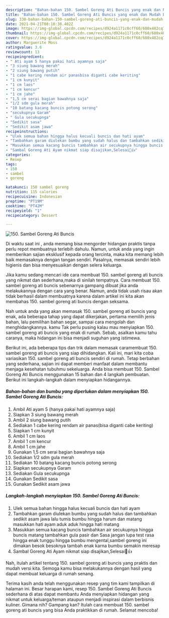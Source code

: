 ```yaml
---
description: "Bahan-bahan 150. Sambel Goreng Ati Buncis yang enak dan Mudah Dibuat"
title: "Bahan-bahan 150. Sambel Goreng Ati Buncis yang enak dan Mudah Dibuat"
slug: 330-bahan-bahan-150-sambel-goreng-ati-buncis-yang-enak-dan-mudah-dibuat
date: 2021-04-21T08:18:38.402Z
image: https://img-global.cpcdn.com/recipes/d924a1171c0cff60/680x482cq70/150-sambel-goreng-ati-buncis-foto-resep-utama.jpg
thumbnail: https://img-global.cpcdn.com/recipes/d924a1171c0cff60/680x482cq70/150-sambel-goreng-ati-buncis-foto-resep-utama.jpg
cover: https://img-global.cpcdn.com/recipes/d924a1171c0cff60/680x482cq70/150-sambel-goreng-ati-buncis-foto-resep-utama.jpg
author: Marguerite Moss
ratingvalue: 3.6
reviewcount: 13
recipeingredient:
- " Ati ayam 5 hanya pakai hati ayamnya saja"
- "3 siung bawang merah"
- "2 siung bawang putih"
- "1 cabe kering rendam air panasbisa diganti cabe keriting"
- "1 cm kunyit"
- "1 cm laos"
- "1 cm kencur"
- "1 cm jahe"
- "1,5 cm serai bagian bawahnya saja"
- "1/2 sdm gula merah"
- "10 batang kacang buncis potong serong"
- "secukupnya Garam"
- " Gula secukupnga"
- "Sedikit sasa"
- "Sedikit asam jawa"
recipeinstructions:
- "Ulek semua bahan hingga halus kecuali buncis dan hati ayam"
- "Tambahkan garam diulekan bumbu yang sudah halus dan tambahkan sedikit asam jawa lalu tumis bumbu hingga harum dan matang masukkan hati ayam aduk aduk hingga hati matang"
- "Masukkan semua kacang buncis tambahkan air secukupnya hingga buncis matang tambahkan gula pasir dan Sasa jangan lupa test rasa hingga enak tunggu hingga bumbu mengental,sambel goreng ini dimakan besok besoknya tambah enak karna bumbu semakin meresap"
- "Sambal Goreng Ati Ayam nikmat siap disajikan,Selesai🤤👍"
categories:
- Resep
tags:
- 150
- sambel
- goreng

katakunci: 150 sambel goreng 
nutrition: 115 calories
recipecuisine: Indonesian
preptime: "PT19M"
cooktime: "PT42M"
recipeyield: "1"
recipecategory: Dessert

---
```



![150. Sambel Goreng Ati Buncis](https://img-global.cpcdn.com/recipes/d924a1171c0cff60/680x482cq70/150-sambel-goreng-ati-buncis-foto-resep-utama.jpg)

Di waktu  saat ini , anda memang bisa mengorder hidangan praktis tanpa perlu repot membuatnya terlebih dahulu. Namun, untuk anda yang ingin memberikan sajian eksklusif kepada orang tercinta, maka kita memang lebih baik memasaknya dengan tangan sendiri. Pasalnya, memasak sendiri lebih higienis dan bisa menyesuaikan dengan selera keluarga.

Jika kamu sedang mencari ide cara membuat 150. sambel goreng ati buncis yang nikmat dan sederhana,maka di sinilah tempatnya. Cara membuat 150. sambel goreng ati buncis  sebenarnya gampang dibuat jika anda melakukannya dengan cara yang benar. Namun, anda tidak usah risau akan tidak berhasil dalam membuatnya 
karena dalam artikel ini kita akan membahas 150. sambel goreng ati buncis dengan seksama.  



Nah untuk anda yang akan memasak 150. sambel goreng ati buncis yang enak, ada beberapa tahap yang dapat dikerjakan, pertama memilih jenis bahan, lalu pemilihan bahan segar, sampai cara mengolah dan menghidangkannya. kamu Tak perlu pusing kalau mau menyiapkan 150. sambel goreng ati buncis yang enak di rumah. Sebab, asalkan kamu  tahu caranya, maka hidangan ini bisa menjadi suguhan yang istimewa.

Berikut ini, ada beberapa tips dan trik dalam memasak caramembuat 150. sambel goreng ati buncis yang siap dihidangkan. Kali ini, mari kita coba variasikan 150. sambel goreng ati buncis sendiri di rumah. Tetap berbahan yang sederhana, sajian ini dapat memberi manfaat dalam membantu menjaga kesehatan tubuhmu sekeluarga. Anda bisa membuat 150. Sambel Goreng Ati Buncis menggunakan 15 bahan dan 4 langkah pembuatan. Berikut ini langkah-langkah dalam menyiapkan hidangannya.

<!--inarticleads1-->

##### Bahan-bahan dan bumbu yang diperlukan dalam menyiapkan 150. Sambel Goreng Ati Buncis:

1. Ambil  Ati ayam 5 (hanya pakai hati ayamnya saja)
1. Siapkan 3 siung bawang merah
1. Ambil 2 siung bawang putih
1. Sediakan 1 cabe kering rendam air panas(bisa diganti cabe keriting)
1. Siapkan 1 cm kunyit
1. Ambil 1 cm laos
1. Ambil 1 cm kencur
1. Ambil 1 cm jahe
1. Gunakan 1,5 cm serai bagian bawahnya saja
1. Sediakan 1/2 sdm gula merah
1. Sediakan 10 batang kacang buncis potong serong
1. Siapkan secukupnya Garam
1. Sediakan  Gula secukupnga
1. Gunakan Sedikit sasa
1. Gunakan Sedikit asam jawa




<!--inarticleads2-->

##### Langkah-langkah menyiapkan 150. Sambel Goreng Ati Buncis:

1. Ulek semua bahan hingga halus kecuali buncis dan hati ayam
1. Tambahkan garam diulekan bumbu yang sudah halus dan tambahkan sedikit asam jawa lalu tumis bumbu hingga harum dan matang masukkan hati ayam aduk aduk hingga hati matang
1. Masukkan semua kacang buncis tambahkan air secukupnya hingga buncis matang tambahkan gula pasir dan Sasa jangan lupa test rasa hingga enak tunggu hingga bumbu mengental,sambel goreng ini dimakan besok besoknya tambah enak karna bumbu semakin meresap
1. Sambal Goreng Ati Ayam nikmat siap disajikan,Selesai🤤👍




Nah, itulah artikel tentang  150. sambel goreng ati buncis  yang praktis dan mudah versi kita. Semoga kamu bisa melakukannya dengan hasil yang dapat membuat keluarga di rumah senang. 

Terima kasih anda telah menggunakan resep yang tim kami tampilkan di halaman ini. Besar harapan kami, resep  150. Sambel Goreng Ati Buncis sederhana di atas dapat membantu Anda menyiapkan hidangan yang nikmat untuk keluarga/teman ataupun menjadi inspirasi dalam berbisnis kuliner. Gimana nih? Gampang kan? Itulah cara membuat 150. sambel goreng ati buncis yang bisa Anda praktikkan di rumah. Selamat mencoba!

